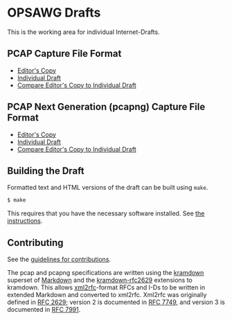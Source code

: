 # OPSAWG Drafts

This is the working area for individual Internet-Drafts.

## PCAP Capture File Format

* [Editor's Copy](https://ietf-opsawg-wg.github.io/draft-ietf-opsawg-pcap/#go.draft-ietf-opsawg-pcap.html)
* [Individual Draft](https://tools.ietf.org/html/draft-ietf-opsawg-pcap)
* [Compare Editor's Copy to Individual Draft](https://ietf-opsawg-wg.github.io/draft-ietf-opsawg-pcap/#go.draft-ietf-opsawg-pcap.diff)

## PCAP Next Generation (pcapng) Capture File Format

* [Editor's Copy](https://ietf-opsawg-wg.github.io/draft-ietf-opsawg-pcap/#go.draft-ietf-opsawg-pcapng.html)
* [Individual Draft](https://tools.ietf.org/html/draft-ietf-opsawg-pcapng)
* [Compare Editor's Copy to Individual Draft](https://ietf-opsawg-wg.github.io/draft-ietf-opsawg-pcap/#go.draft-ietf-opsawg-pcapng.diff)

## Building the Draft

Formatted text and HTML versions of the draft can be built using `make`.

```sh
$ make
```

This requires that you have the necessary software installed.  See
[the instructions](https://github.com/martinthomson/i-d-template/blob/master/doc/SETUP.md).


## Contributing

See the
[guidelines for contributions](https://github.com/pcapng/pcapng/blob/master/CONTRIBUTING.md).

The pcap and pcapng specifications are written using the
[kramdown](https://kramdown.gettalong.org) superset of
[Markdown](https://daringfireball.net/projects/markdown/syntax) and the
[kramdown-rfc2629](https://github.com/cabo/kramdown-rfc2629) extensions
to kramdown.  This allows
[xml2rfc](https://xml2rfc.tools.ietf.org)-format RFCs and I-Ds to be
written in extended Markdown and converted to xml2rfc.  Xml2rfc was
originally defined in [RFC 2629](https://tools.ietf.org/html/rfc2629);
version 2 is documented in [RFC
7749](https://tools.ietf.org/html/rfc7749), and version 3 is documented
in [RFC 7991](https://tools.ietf.org/html/rfc7991).
